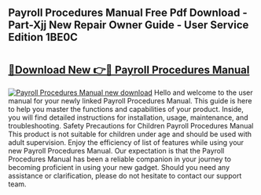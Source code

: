 ## Payroll Procedures Manual Free Pdf Download - Part-Xjj New Repair Owner Guide - User Service Edition 1BE0C

# <h2><a href="http://cf16934.oget.top/?id=Payroll+Procedures+Manual">🔗Download New 👉🔴 Payroll Procedures Manual</a></h2>

[![Payroll Procedures Manual new download](https://i.imgur.com/5g1atiW.png)](http://cf16934.oget.top/?id=Payroll+Procedures+Manual)
Hello and welcome to the user manual for your newly linked Payroll Procedures Manual. This guide is here to help you master the functions and capabilities of your product. Inside, you will find detailed instructions for installation, usage, maintenance, and troubleshooting. Safety Precautions for Children Payroll Procedures Manual This product is not suitable for children under age and should be used with adult supervision. Enjoy the efficiency of list of features while using your new Payroll Procedures Manual. Our expectation is that the Payroll Procedures Manual has been a reliable companion in your journey to becoming proficient in using your new gadget. Should you need any assistance or clarification, please do not hesitate to contact our support team.
